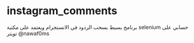 # instagram_comments
برنامج بسيط يسحب الردود في الانستجرام
ويعتمد على مكتبة selenium
حسابي على تويتر @nawaf0ms
